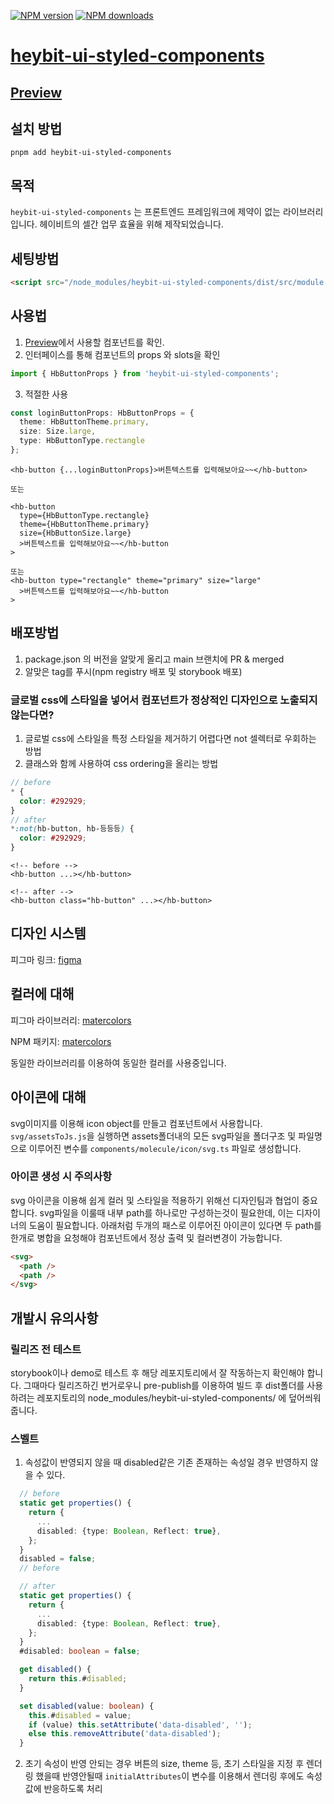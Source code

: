 [![NPM version](https://img.shields.io/npm/v/heybit-ui-styled-components.svg?style=flat)](https://npmjs.org/package/heybit-ui-styled-components)
[![NPM downloads](https://img.shields.io/npm/dm/heybit-ui-styled-components.svg?style=flat)](https://npmjs.org/package/heybit-ui-styled-components)

# [heybit-ui-styled-components](http://github.com/uprise-fin/heybit-ui-styled-components)

## [Preview](https://uprise-fin.github.io/heybit-ui-styled-components/)

## 설치 방법

```terminal
pnpm add heybit-ui-styled-components
```

## 목적

`heybit-ui-styled-components` 는 프론트엔드 프레임워크에 제약이 없는 라이브러리입니다. 헤이비트의 셀간 업무 효율을 위해 제작되었습니다.

## 세팅방법

```html
<script src="/node_modules/heybit-ui-styled-components/dist/src/module.js"></script>
```

## 사용법

1. [Preview](https://uprise-fin.github.io/heybit-ui-styled-components/)에서 사용할 컴포넌트를 확인.
2. 인터페이스를 통해 컴포넌트의 props 와 slots을 확인

```typescript
import { HbButtonProps } from 'heybit-ui-styled-components';
```

3. 적절한 사용

```typescript
const loginButtonProps: HbButtonProps = {
  theme: HbButtonTheme.primary,
  size: Size.large,
  type: HbButtonType.rectangle
};
```

```svelte
<hb-button {...loginButtonProps}>버튼텍스트를 입력해보아요~~</hb-button>

또는

<hb-button
  type={HbButtonType.rectangle}
  theme={HbButtonTheme.primary}
  size={HbButtonSize.large}
  >버튼텍스트를 입력해보아요~~</hb-button
>

또는
<hb-button type="rectangle" theme="primary" size="large"
  >버튼텍스트를 입력해보아요~~</hb-button
>
```

## 배포방법

1. package.json 의 버전을 알맞게 올리고 main 브랜치에 PR & merged
2. 알맞은 tag를 푸시(npm registry 배포 및 storybook 배포)


### 글로벌 css에 스타일을 넣어서 컴포넌트가 정상적인 디자인으로 노출되지 않는다면?

1. 글로벌 css에 스타일을 특정 스타일을 제거하기 어렵다면 not 셀렉터로 우회하는 방법
2. 클래스와 함께 사용하여 css ordering을 올리는 방법

```scss
// before
* {
  color: #292929;
}
// after
*:not(hb-button, hb-등등등) {
  color: #292929;
}
```

```svelte
<!-- before -->
<hb-button ...></hb-button>

<!-- after -->
<hb-button class="hb-button" ...></hb-button>
```

## 디자인 시스템

피그마 링크: [figma](<https://www.figma.com/file/ykv0i8Yz2rxGqCOmbqR3ih/UI-Design-System-(Community)?node-id=185%3A690>)

## 컬러에 대해

피그마 라이브러리: [matercolors](https://www.figma.com/community/plugin/872008431843787391/Matercolor)

NPM 패키지: [matercolors](https://www.npmjs.com/package/matercolors)

동일한 라이브러리를 이용하여 동일한 컬러를 사용중입니다.

## 아이콘에 대해

svg이미지를 이용해 icon object를 만들고 <hb-icon> 컴포넌트에서 사용합니다.
`svg/assetsToJs.js`을 실행하면 assets폴더내의 모든 svg파일을 폴더구조 및 파일명으로 이루어진 변수를 `components/molecule/icon/svg.ts` 파일로 생성합니다.

### 아이콘 생성 시 주의사항

svg 아이콘을 이용해 쉽게 컬러 및 스타일을 적용하기 위해선 디자인팀과 협업이 중요합니다.
svg파일을 이룰때 내부 path를 하나로만 구성하는것이 필요한데, 이는 디자이너의 도움이 필요합니다.
아래처럼 두개의 패스로 이루어진 아이콘이 있다면 두 path를 한개로 병합을 요청해야
컴포넌트에서 정상 출력 및 컬러변경이 가능합니다.

```html
<svg>
  <path />
  <path />
</svg>
```

## 개발시 유의사항

### 릴리즈 전 테스트

storybook이나 demo로 테스트 후 해당 레포지토리에서 잘 작동하는지 확인해야 합니다. 그때마다 릴리즈하긴 번거로우니 pre-publish를 이용하여 빌드 후 dist폴더를 사용하려는 레포지토리의 node_modules/heybit-ui-styled-components/ 에 덮어씌워 줍니다.

### 스벨트

1. 속성값이 반영되지 않을 때
   disabled같은 기존 존재하는 속성일 경우 반영하지 않을 수 있다.

```typescript
  // before
  static get properties() {
    return {
      ...
      disabled: {type: Boolean, Reflect: true},
    };
  }
  disabled = false;
  // before
```

```typescript
  // after
  static get properties() {
    return {
      ...
      disabled: {type: Boolean, Reflect: true},
    };
  }
  #disabled: boolean = false;

  get disabled() {
    return this.#disabled;
  }

  set disabled(value: boolean) {
    this.#disabled = value;
    if (value) this.setAttribute('data-disabled', '');
    else this.removeAttribute('data-disabled');
  }
```

2. 초기 속성이 반영 안되는 경우
   버튼의 size, theme 등, 초기 스타일을 지정 후 렌더링 했을때 반영안될때
   `initialAttributes`이 변수를 이용해서 렌더링 후에도 속성값에 반응하도록 처리

